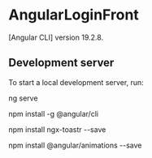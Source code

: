 # AngularLoginFront

 [Angular CLI] version 19.2.8.

## Development server

To start a local development server, run:


ng serve

npm install -g @angular/cli

npm install ngx-toastr --save

npm install @angular/animations --save
